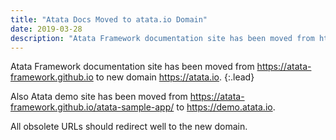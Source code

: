 ```yaml
---
title: "Atata Docs Moved to atata.io Domain"
date: 2019-03-28
description: "Atata Framework documentation site has been moved from https://atata-framework.github.io to new domain https://atata.io."
---
```


Atata Framework documentation site has been moved from <https://atata-framework.github.io> to new domain <https://atata.io>.
{:.lead}

<!--more-->

Also Atata demo site has been moved from <https://atata-framework.github.io/atata-sample-app/> to <https://demo.atata.io>.

All obsolete URLs should redirect well to the new domain.